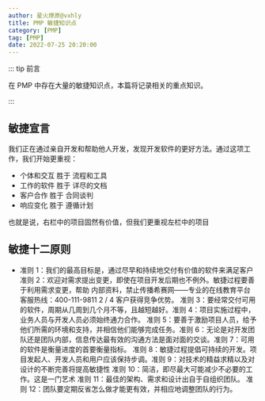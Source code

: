 ```yaml
---
author: 星火燎原@vxhly
title: PMP 敏捷知识点
category: [PMP]
tag: [PMP]
date: 2022-07-25 20:20:00
---
```


::: tip 前言

在 PMP 中存在大量的敏捷知识点，本篇将记录相关的重点知识。

:::

<!-- more -->

## 敏捷宣言

我们正在通过亲自开发和帮助他人开发，发现开发软件的更好方法。通过这项工作，我们开始更重视：

- 个体和交互 胜于 流程和工具
- 工作的软件 胜于 详尽的文档
- 客户合作 胜于 合同谈判
- 响应变化 胜于 遵循计划

也就是说，右栏中的项目固然有价值，但我们更重视左栏中的项目

## 敏捷十二原则

- 准则 1：我们的最高目标是，通过尽早和持续地交付有价值的软件来满足客户准则 2：欢迎对需求提出变更，即使在项目开发后期也不例外。敏捷过程要善于利用需求变更，帮助  
  内部资料，禁止传播希赛网——专业的在线教育平台 客服热线：400-111-9811 2 / 4
  客户获得竞争优势。
  准则 3：要经常交付可用的软件，周期从几周到几个月不等，且越短越好。准则 4：项目实施过程中，业务人员与开发人员必须始终通力合作。
  准则 5：要善于激励项目人员，给予他们所需的环境和支持，并相信他们能够完成任务。准则 6：无论是对开发团队还是团队内部，信息传达最有效的沟通方法是面对面的交谈。准则 7：可用的软件是衡量进度的首要衡量指标。
  准则 8：敏捷过程提倡可持续的开发。项目发起人、开发人员和用户应该保持步调。准则 9：对技术的精益求精以及对设计的不断完善将提高敏捷性
  准则 10：简洁，即尽最大可能减少不必要的工作。这是一门艺术
  准则 11：最佳的架构、需求和设计出自于自组织团队。
  准则 12：团队要定期反省怎么做才能更有效，并相应地调整团队的行为。
